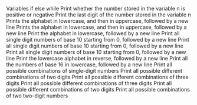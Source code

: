Variables if else while
Print whether the number stored in the variable n is positive or negative
Print the last digit of the number stored in the variable n
Prints the alphabet in lowercase, and then in uppercase, followed by a new line
Prints the alphabet in lowercase, and then in uppercase, followed by a new line
Print the alphabet in lowercase, followed by a new line
Print all single digit numbers of base 10 starting from 0, followed by a new line
Print all single digit numbers of base 10 starting from 0, followed by a new line
Print all single digit numbers of base 10 starting from 0, followed by a new line
Print the lowercase alphabet in reverse, followed by a new line
Print all the numbers of base 16 in lowercase, followed by a new line
Print all possible combinations of single-digit numbers
Print all possible different combinations of two digits
Print  all possible different combinations of three digits
Print  all possible different combinations of three digits
Print all possible different combinations of two digits
Print all possible combinations of two two-digit numbers
